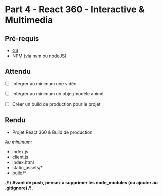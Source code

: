 # Part 4 - React 360 - Interactive & Multimedia

## Pré-requis

- [Git](https://git-scm.com/downloads)
- NPM (via [nvm](https://github.com/nvm-sh/nvm) ou [nodeJS](https://nodejs.org/en/download/))

## Attendu

- [ ] Intégrer au minimum une vidéo

- [ ] Intégrer au minimum un objet/modèle animé

- [ ] Créer un build de production pour le projet

## Rendu

- Projet React 360 & Build de production

*Au minimum:*
- index.js
- client.js
- index.html
- static_assets/*
- build/*

**./!\ Avant de push, pensez à supprimer les node_modules (ou ajouter au .gitignore) /!\.**

